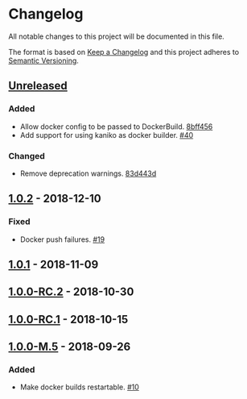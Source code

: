 # Changelog

All notable changes to this project will be documented in this file.

The format is based on [Keep a Changelog](http://keepachangelog.com/)
and this project adheres to [Semantic Versioning](http://semver.org/).

## [Unreleased](https://github.com/atomist/sdm-pack-docker/compare/1.0.2...HEAD)

### Added

-   Allow docker config to be passed to DockerBuild. [8bff456](https://github.com/atomist/sdm-pack-docker/commit/8bff45672582ac2b57a03edd1149a08c088dd0f9)
-   Add support for using kaniko as docker builder. [#40](https://github.com/atomist/sdm-pack-docker/issues/40)

### Changed

-   Remove deprecation warnings. [83d443d](https://github.com/atomist/sdm-pack-docker/commit/83d443dc4f09191c5eb9f248168858ed82b056db)

## [1.0.2](https://github.com/atomist/sdm-pack-docker/compare/1.0.1...1.0.2) - 2018-12-10

### Fixed

-   Docker push failures. [#19](https://github.com/atomist/sdm-pack-docker/issues/19)

## [1.0.1](https://github.com/atomist/sdm-pack-docker/compare/1.0.0-RC.2...1.0.1) - 2018-11-09

## [1.0.0-RC.2](https://github.com/atomist/sdm-pack-docker/compare/1.0.0-RC.1...1.0.0-RC.2) - 2018-10-30

## [1.0.0-RC.1](https://github.com/atomist/sdm-pack-docker/compare/1.0.0-M.5...1.0.0-RC.1) - 2018-10-15

## [1.0.0-M.5](https://github.com/atomist/sdm-pack-docker/tree/1.0.0-M.5) - 2018-09-26

### Added

-   Make docker builds restartable. [#10](https://github.com/atomist/sdm-pack-docker/issues/10)
